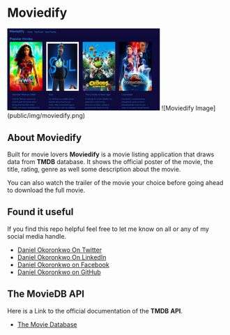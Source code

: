 # Moviedify

<img src="public/img/moviedify.png" width="350" title="hover text">
![Moviedify Image](public/img/moviedify.png)

## About Moviedify

Built for movie lovers **Moviedify** is a movie listing application that draws data from **TMDB** database. It shows the official poster of the movie, the title, rating, genre as well some description about the movie.

You can also watch the trailer of the movie your choice before going ahead to download the full movie.

## Found it useful

 If you find this repo helpful feel free to let me know on all or any of my social media handle.

- [Daniel Okoronkwo On Twitter](https://twitter.com/@Abadeveloper)
- [Daniel Okoronkwo On LinkedIn](https://www.linkedin.com/in/daniel-okoronkwo-a0a0821b2)
- [Daniel Okoronkwo on Facebook](https://www.facebook.com/daniel.okoronkwo.52)
- [Daniel Okoronkwo on GitHub](https://github.com/danielokoronkwo-coder)

## The MovieDB API

Here is a Link to the official documentation of the **TMDB** **API**.

- [The Movie Database](https://developers.themoviedb.org/3/getting-started/introduction)  
